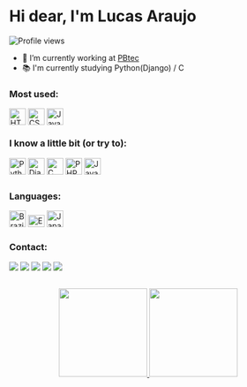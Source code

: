 <div>
  <h1 align="left">Hi dear, I'm Lucas Araujo</h1>
</div>

<div>
  <p align="left"> <img src="https://komarev.com/ghpvc/?username=xtheluk4s&color=grey" alt="Profile views"/></p>
  
  - 💼 I’m currently working at [PBtec](https://github.com/pbtec)
  - 📚 I'm currently studying Python(Django) / C
</div>

<div style="display: inline_block;">
  <h3>Most used:</h3>
  <img align="center" alt="HTML" title="HTML5" height="30" width="30" src="https://cdn.jsdelivr.net/gh/devicons/devicon/icons/html5/html5-original.svg">
  <img align="center" alt="CSS" title="CSS3" height="30" width="30" src="https://cdn.jsdelivr.net/gh/devicons/devicon/icons/css3/css3-original.svg">
  <img align="center" alt="JavaScript" title="Javascript" height="30" width="30" src="https://cdn.jsdelivr.net/gh/devicons/devicon/icons/javascript/javascript-plain.svg">
  
  
</div>  

<div style="display: inline_block">
  <h3>I know a little bit (or try to):</h3>
  <img align="center" alt="Python" title="Python" height="30" width="30" src="https://cdn.jsdelivr.net/gh/devicons/devicon/icons/python/python-original.svg">
  <img align="center" alt="Django" title="Django" height="30" width="30" src="https://cdn.jsdelivr.net/gh/devicons/devicon/icons/django/django-plain.svg">
  <img align="center" alt="C" title="C" height="30" width="30" src="https://cdn.jsdelivr.net/gh/devicons/devicon/icons/c/c-original.svg">
  <img align="center" alt="PHP" title="PHP" height="30" width="30" src="https://cdn.jsdelivr.net/gh/devicons/devicon/icons/php/php-plain.svg">
  <img align="center" alt="Java" title="Java" height="30" width="30" src="https://cdn.jsdelivr.net/gh/devicons/devicon/icons/java/java-original.svg">
</div>

  ##
  <div>
    <h3>Languages:</h3>
    <img src="https://flagcdn.com/br.svg" width="30" alt="Brazilian Portuguese" title="Portuguese">
    <img src="https://flagcdn.com/gb.svg" width="30" height="22" alt="English" title="English">
    <img src="https://flagcdn.com/jp.svg" width="30" alt="Japanese" title="Japanese">
  </div>
  
<div>
  <h3>Contact:</h3>
  <a href = "https://api.whatsapp.com/send?phone=5583986570820"><img src="https://img.shields.io/badge/-Whatsapp-05122A?style=flat&logo=whatsapp" target="_blank"></a>
  <a href = "mailto:lucasaraujo1964@gmail.com"><img src="https://img.shields.io/badge/-GMail-05122A?style=flat&logo=gmail" target="_blank"></a>
  <a href="https://twitter.com/xtheluk4s" target="_blank"><img src="https://img.shields.io/badge/-Twitter-05122A?style=flat&logo=twitter" target="_blank"></a> 
  <a href="https://www.instagram.com/lucasaraujo.js" target="_blank"><img src="https://img.shields.io/badge/-Instagram-05122A?style=flat&logo=instagram" target="_blank"></a>
  <a href="https://www.linkedin.com/in/lucas-araujo-51609b21a/" target="_blank"><img src="https://img.shields.io/badge/-LinkedIn-05122A?style=flat&logo=linkedin" target="_blank"></a>
</div>

##

<div align="center">
  <a href="https://github.com/xhteluk4s">
  <img height="160em" src="https://github-readme-stats.vercel.app/api?username=xtheluk4s&show_icons=true&theme=omni&include_all_commits=true&count_private=true&locale=pt-br"/>
  <img height="160em" src="https://github-readme-stats.vercel.app/api/top-langs/?username=xtheluk4s&layout=compact&langs_count=7&theme=omni&locale=pt-br"/>
</div>
  
